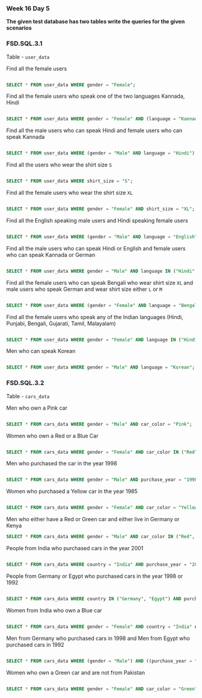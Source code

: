 ### Week 16 Day 5

**The given test database has two tables write the queries for the given scenarios**

### FSD.SQL.3.1

Table - `user_data`

Find all the female users

```sql

SELECT * FROM user_data WHERE gender = "Female";
```

Find all the female users who speak one of the two languages Kannada, Hindi

```sql

SELECT * FROM user_data WHERE gender = "Female" AND (language = "Kannada" OR language = "Hindi"); 
```

Find all the male users who can speak Hindi and female users who can speak Kannada

```sql

SELECT * FROM user_data WHERE (gender = "Male" AND language = "Hindi") OR (gender = "Female" AND language = "Kannada");
```

Find all the users who wear the shirt size `S`

```sql

SELECT * FROM user_data WHERE shirt_size = "S";
```

Find all the female users who wear the shirt size `XL`

```sql

SELECT * FROM user_data WHERE gender = "Female" AND shirt_size = "XL";
```

Find all the English speaking male users and Hindi speaking female users

```sql

SELECT * FROM user_data WHERE (gender = "Male" AND language = "English") OR (gender = "Female" AND language = "Hindi");
```

Find all the male users who can speak Hindi or English and female users who can speak Kannada or German

```sql

SELECT * FROM user_data WHERE gender = "Male" AND language IN ("Hindi", "English") OR gender = "Female" AND language IN ("Kannada", "German");
```

Find all the female users who can speak Bengali who wear shirt size `XL` and male users who speak German and wear shirt size either `L` or `M`

```sql

SELECT * FROM user_data WHERE (gender = "Female" AND language = "Bengali" AND shirt_size = "XL") OR (gender = "Male" AND language = "German" AND shirt_size IN ("L", "M"));
```

Find all the female users who speak any of the Indian languages (Hindi, Punjabi, Bengali, Gujarati, Tamil, Malayalam)

```sql

SELECT * FROM user_data WHERE gender = "Female" AND language IN ("Hindi", "Punjabi", "Bengali", "Gujarati", "Tamil", "Malayalam");
```

Men who can speak Korean

```sql

SELECT * FROM user_data WHERE gender = "Male" AND language = "Korean";
```

### FSD.SQL.3.2

Table - `cars_data`

Men who own a Pink car

```sql

SELECT * FROM cars_data WHERE gender = "Male" AND car_color = "Pink";
```

Women who own a Red or a Blue Car

```sql

SELECT * FROM cars_data WHERE gender = "Female" AND car_color IN ("Red", "Blue");
```

Men who purchased the car in the year 1998

```sql

SELECT * FROM cars_data WHERE gender = "Male" AND purchase_year = "1998";
```

Women who purchased a Yellow car in the year 1985

```sql

SELECT * FROM cars_data WHERE gender = "Female" AND car_color = "Yellow" AND purchase_year = "1985";
```

Men who either have a Red or Green car and either live in Germany or Kenya

```sql
SELECT * FROM cars_data WHERE gender = "Male" AND car_color IN ("Red", "Green") AND country IN ("Germany", "Kenya");
```

People from India who purchased cars in the year 2001

```sql

SELECT * FROM cars_data WHERE country = "India" AND purchase_year = "2001";
```

People from Germany or Egypt who purchased cars in the year 1998 or 1992

```sql

SELECT * FROM cars_data WHERE country IN ("Germany", "Egypt") AND purchase_year IN ("1998", "1992");
```

Women from India who own a Blue car

```sql

SELECT * FROM cars_data WHERE gender = "Female" AND country = "India" AND car_color = "Blue";
```

Men from Germany who purchased cars in 1998 and Men from Egypt who purchased cars in 1992

```sql

SELECT * FROM cars_data WHERE (gender = "Male") AND ((purchase_year = "1998" AND country = "Germany") OR (purchase_year = "1992" AND country = "Egypt"));
```

Women who own a Green car and are not from Pakistan

```sql

SELECT * FROM cars_data WHERE gender = "Female" AND car_color = "Green" AND country NOT IN ("Pakistan");
```
